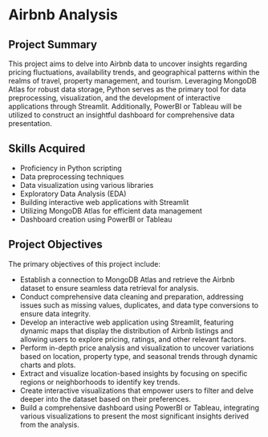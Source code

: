 # Airbnb Analysis

## Project Summary

This project aims to delve into Airbnb data to uncover insights regarding pricing fluctuations, availability trends, and geographical patterns within the realms of travel, property management, and tourism. Leveraging MongoDB Atlas for robust data storage, Python serves as the primary tool for data preprocessing, visualization, and the development of interactive applications through Streamlit. Additionally, PowerBI or Tableau will be utilized to construct an insightful dashboard for comprehensive data presentation.

## Skills Acquired

- Proficiency in Python scripting
- Data preprocessing techniques
- Data visualization using various libraries
- Exploratory Data Analysis (EDA)
- Building interactive web applications with Streamlit
- Utilizing MongoDB Atlas for efficient data management
- Dashboard creation using PowerBI or Tableau

## Project Objectives

The primary objectives of this project include:

- Establish a connection to MongoDB Atlas and retrieve the Airbnb dataset to ensure seamless data retrieval for analysis.
- Conduct comprehensive data cleaning and preparation, addressing issues such as missing values, duplicates, and data type conversions to ensure data integrity.
- Develop an interactive web application using Streamlit, featuring dynamic maps that display the distribution of Airbnb listings and allowing users to explore pricing, ratings, and other relevant factors.
- Perform in-depth price analysis and visualization to uncover variations based on location, property type, and seasonal trends through dynamic charts and plots.
- Extract and visualize location-based insights by focusing on specific regions or neighborhoods to identify key trends.
- Create interactive visualizations that empower users to filter and delve deeper into the dataset based on their preferences.
- Build a comprehensive dashboard using PowerBI or Tableau, integrating various visualizations to present the most significant insights derived from the analysis.